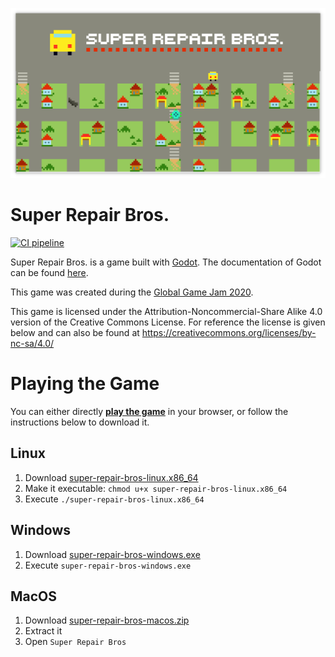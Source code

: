![](Assets/Graphics/logo/super_repair_bros.png)

Super Repair Bros.
==================

[![CI pipeline](https://travis-ci.org/super-repair-bros/super-repair-bros.svg?branch=master)](https://travis-ci.org/super-repair-bros/super-repair-bros)

Super Repair Bros. is a game built with [Godot](https://godotengine.org/).
The documentation of Godot can be found [here](https://docs.godotengine.org/).

This game was created during the [Global Game Jam 2020](https://globalgamejam.org/2020/games/super-repair-bros-0).

This game is licensed under the Attribution-Noncommercial-Share Alike 4.0 version of the Creative Commons License.
For reference the license is given below and can also be found at https://creativecommons.org/licenses/by-nc-sa/4.0/

Playing the Game
================

You can either directly **[play the game](https://superrepairbros.de)** in your browser, or follow the instructions below to download it.

Linux
-----

1. Download [super-repair-bros-linux.x86_64](https://superrepairbros.de/super-repair-bros-linux.x86_64)
1. Make it executable: `chmod u+x super-repair-bros-linux.x86_64`
3. Execute `./super-repair-bros-linux.x86_64`

Windows
-------

1. Download [super-repair-bros-windows.exe](https://superrepairbros.de/super-repair-bros-windows.exe)
2. Execute `super-repair-bros-windows.exe`

MacOS
-----

1. Download [super-repair-bros-macos.zip](https://superrepairbros.de/super-repair-bros-macos.zip)
2. Extract it
3. Open `Super Repair Bros`

